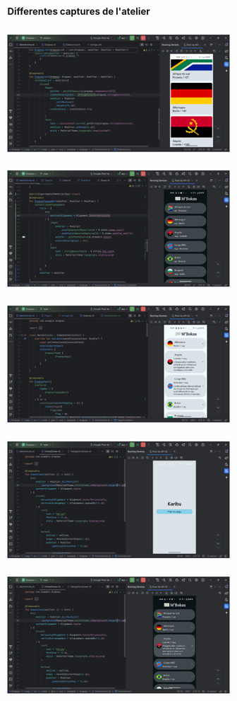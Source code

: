 
## Differentes captures de l'atelier

# 
![Capture](drapeau_capture.png)
#
![Capture](capture_desc.png)
#
![Capture](capture_mboka.png)
#
![Capture](capture_karibu1.png)
#
![Capture](capture_karibu2.png)
